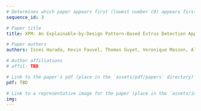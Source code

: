 ```yaml
---
# Determines which paper appears first (lowest number (0) appears first)
sequence_id: 3

# Paper title
title: XPM: An Explainable-by-Design Pattern-Based Estrus Detection Approach to Improve Resource Use in Dairy Farms (Oral)

# Paper authors
authors: Issei Harada, Kevin Fauvel, Thomas Guyet, Veronique Masson, Alexandre Termier, Philippe Faverdin

# Author affiliations
# affil: TBD

# Link to the paper's pdf (place in the `assets/pdf/papers` directory)
pdf: TBD

# Link to a representative image for the paper (place in the `assets/img/papers` directory)
img: 
---
```

